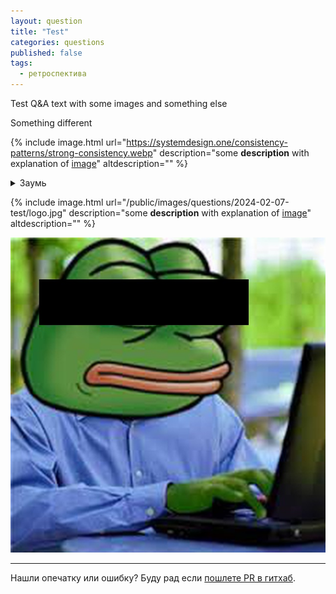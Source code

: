 ```yaml
---
layout: question
title: "Test"
categories: questions
published: false
tags:
  - ретроспектива
---
```


Test Q&A text with some images and something else

Something different

{%
    include image.html
    url="https://systemdesign.one/consistency-patterns/strong-consistency.webp"
    description="some **description** with explanation of [image](http://google.com)"
    altdescription=""
%}



<details class="collapse_block">
  <summary class="collapse_block__title">Заумь</summary>

  <div class="collapse_block__content" markdown="1">

**Heading hack**

# Heading
1. Foo
2. Bar
   * Baz
   * Qux

<img src="{{ 'public/images/questions/2024-02-07-test/logo.jpg' | relative_url }}" />

## Some Javascript
```js
function logSomething(something) {
  console.log('Something', something);
}
```
### Some Javascript

next [header](https://google.com)

  </div>
</details>

{%
    include image.html
    url="/public/images/questions/2024-02-07-test/logo.jpg"
    description="some **description** with explanation of [image](http://google.com)"
    altdescription=""
%}

<img src="/public/images/questions/2024-02-07-test/logo.jpg" />


------

Нашли опечатку или ошибку? Буду рад если [пошлете PR в гитхаб](https://github.com/2pegramming/2pegramming.github.io/tree/master/questions).
